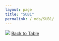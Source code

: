 ```yaml
---
layout: page
title: "SUB1"
permalink: /_mds/SUB1/
---
```


![](../../alns_9.28.22/aln_5HSAA105736_1.000.png?raw=true
)
[Back to Table](../../display)
